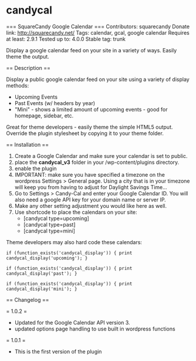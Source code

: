 candycal
===========


=== SquareCandy Google Calendar ===
Contributors: squarecandy
Donate link: http://squarecandy.net/
Tags: calendar, gcal, google calendar
Requires at least: 2.9.1
Tested up to: 4.0.0
Stable tag: trunk

Display a google calendar feed on your site in a variety of ways.  Easily theme the output. 


== Description ==

Display a public google calendar feed on your site using a variety of display methods:
* Upcoming Events
* Past Events (w/ headers by year)
* "Mini" - shows a limited amount of upcoming events - good for homepage, sidebar, etc.

Great for theme developers - easily theme the simple HTML5 output. Override the plugin stylesheet by copying it to your theme folder.


== Installation ==


1. Create a Google Calendar and make sure your calendar is set to public.
1. place the **candycal_v3** folder in your /wp-content/plugins directory.
1. enable the plugin
1. IMPORTANT: make sure you have specified a timezone on the wordpress Settings > General page. Using a city that is in your timezone will keep you from having to adjust for Daylight Savings Time...
1. Go to Settings > Candy-Cal and enter your Google Calendar ID.  You will also need a google API key for your domain name or server IP.  
1. Make any other setting adjustment you would like here as well.
1. Use shortcode to place the calendars on your site: 
    * [candycal type=upcoming]
    * [candycal type=past]
    * [candycal type=mini]

Theme developers may also hard code these calendars:

`if (function_exists('candycal_display')) { print candycal_display('upcoming'); }`

`if (function_exists('candycal_display')) { print candycal_display('past'); }`

`if (function_exists('candycal_display')) { print candycal_display('mini'); }`



== Changelog ==


= 1.0.2 =
* Updated for the Google Calendar API version 3.
* updated options page handling to use built in wordpress functions

= 1.0.1 =
* This is the first version of the plugin


